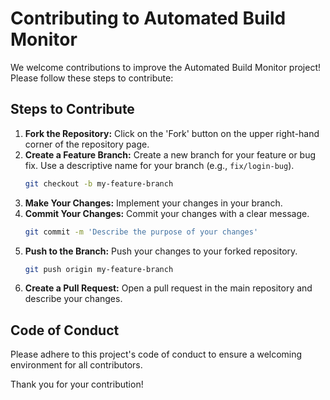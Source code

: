 # Contributing to Automated Build Monitor

We welcome contributions to improve the Automated Build Monitor project! Please follow these steps to contribute:

## Steps to Contribute
1. **Fork the Repository:** Click on the 'Fork' button on the upper right-hand corner of the repository page.
2. **Create a Feature Branch:** Create a new branch for your feature or bug fix. Use a descriptive name for your branch (e.g., `fix/login-bug`).
   ```bash
   git checkout -b my-feature-branch
   ```
3. **Make Your Changes:** Implement your changes in your branch.
4. **Commit Your Changes:** Commit your changes with a clear message.
   ```bash
   git commit -m 'Describe the purpose of your changes'
   ```
5. **Push to the Branch:** Push your changes to your forked repository.
   ```bash
   git push origin my-feature-branch
   ```
6. **Create a Pull Request:** Open a pull request in the main repository and describe your changes.

## Code of Conduct
Please adhere to this project's code of conduct to ensure a welcoming environment for all contributors.

Thank you for your contribution!